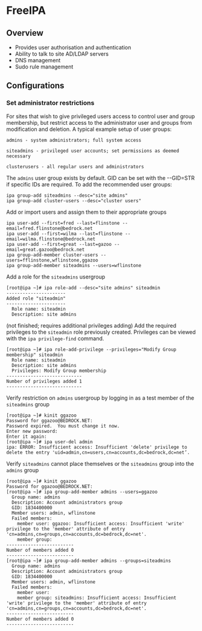 # FreeIPA

## Overview

 * Provides user authorisation and authentication
 * Ability to talk to site AD/LDAP servers
 * DNS management
 * Sudo rule management 

## Configurations
### Set administrator restrictions

For sites that wish to give privileged users access to control user and group membership, but restrict access to the administrator user and groups from modification and deletion. 
A typical example setup of user groups: 

`admins - system administrators; full system access`

`siteadmins - privileged user accounts; set permissions as deemed necessary`

`clusterusers - all regular users and administrators`

The `admins` user group exists by default. GID can be set with the --GID=STR if specific IDs are required. To add the recommended user groups:
```
ipa group-add siteadmins --desc="site admins"
ipa group-add cluster-users --desc="cluster users"
```

Add or import users and assign them to their appropriate groups
```
ipa user-add --first=fred --last=flinstone --email=fred.flinstone@bedrock.net
ipa user-add --first=wilma --last=flinstone --email=wilma.flinstone@bedrock.net
ipa user-add --first=great --last=gazoo --email=great.gazoo@bedrock.net
ipa group-add-member cluster-users --users=fflinstone,wflinstone,ggazoo
ipa group-add-member siteadmins --users=wflinstone
```

Add a role for the `siteadmins` usergroup
```
[root@ipa ~]# ipa role-add --desc="site admins" siteadmin
----------------------
Added role "siteadmin"
----------------------
  Role name: siteadmin
  Description: site admins
```

(not finished; requires additional privileges adding)
Add the required privileges to the `siteadmin` role previously created. Privileges can be viewed with the `ipa privilege-find` command.
```
[root@ipa ~]# ipa role-add-privilege --privileges="Modify Group membership" siteadmin
  Role name: siteadmin
  Description: site admins
  Privileges: Modify Group membership
----------------------------
Number of privileges added 1
----------------------------
```

Verify restriction on `admins` usergroup by logging in as a test member of the `siteadmins` group
```
[root@ipa ~]# kinit ggazoo
Password for ggazoo@BEDROCK.NET:
Password expired.  You must change it now.
Enter new password:
Enter it again:
[root@ipa ~]# ipa user-del admin
ipa: ERROR: Insufficient access: Insufficient 'delete' privilege to delete the entry 'uid=admin,cn=users,cn=accounts,dc=bedrock,dc=net’.
```

Verify `siteadmins` cannot place themselves or the `siteadmins` group into the `admins` group
```
[root@ipa ~]# kinit ggazoo
Password for ggazoo@BEDROCK.NET:
[root@ipa ~]# ipa group-add-member admins --users=ggazoo
  Group name: admins
  Description: Account administrators group
  GID: 1834400000
  Member users: admin, wflinstone
  Failed members:
    member user: ggazoo: Insufficient access: Insufficient 'write' privilege to the 'member' attribute of entry 'cn=admins,cn=groups,cn=accounts,dc=bedrock,dc=net'.
    member group:
-------------------------
Number of members added 0
-------------------------
[root@ipa ~]# ipa group-add-member admins --groups=siteadmins
  Group name: admins
  Description: Account administrators group
  GID: 1834400000
  Member users: admin, wflinstone
  Failed members:
    member user:
    member group: siteadmins: Insufficient access: Insufficient 'write' privilege to the 'member' attribute of entry 'cn=admins,cn=groups,cn=accounts,dc=bedrock,dc=net'.
-------------------------
Number of members added 0
-------------------------
```